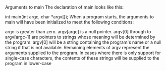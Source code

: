 Arguments to main
The declaration of main looks like this:

int main(int argc, char *argv[]);
When a program starts, the arguments to main will have been initialized
to meet the following conditions:

argc is greater than zero.
argv[argc] is a null pointer.
argv[0] through to argv[argc-1] are pointers to strings whose meaning
will be determined by the program.
argv[0] will be a string containing the program's name or a null string
if that is not available. Remaining elements of argv represent the arguments
supplied to the program. In cases where there is only support for single-case
characters, the contents of these strings will be supplied to the program
in lower-case
